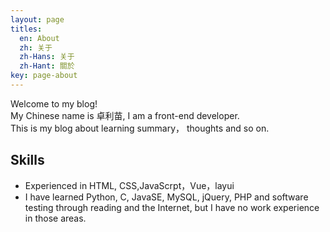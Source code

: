```yaml
---
layout: page
titles:
  en: About
  zh: 关于
  zh-Hans: 关于
  zh-Hant: 關於
key: page-about
---
```


Welcome to my blog!<br>
My Chinese name is 卓利苗, I am a front-end developer.<br>
This is my blog about learning summary， thoughts and so on. 

## Skills
- Experienced in HTML, CSS,JavaScrpt，Vue，layui
- I have learned Python, C, JavaSE, MySQL, jQuery, PHP and software testing through reading and the Internet, but I have no work experience in those areas.


